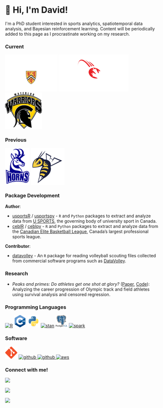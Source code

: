 # 👋 Hi, I'm David! 

I'm a PhD student interested in sports analytics, spatiotemporal data analysis, and Bayesian reinforcement learning. Content will be periodically added to this page as I procrastinate working on my research.

### Current


<a href='mailto:david.awosoga@uwaterloo.ca'><img src='https://raw.githubusercontent.com/awosoga/awosoga/main/waterloo-logo.png' width="170.6" height="120" /></a>
<a href='https://csiontario.ca'><img src='https://raw.githubusercontent.com/awosoga/awosoga/main/csio-logo.png' width="230.6" height="120" /></a>
<a href='https://athletics.uwaterloo.ca/sports/womens-volleyball/roster/coaches/david-awosoga/1943'><img src='https://raw.githubusercontent.com/awosoga/awosoga/main/warriors-logo.png' width="120.6" height="120" /></a>

### Previous


<a href='https://usportshoops.ca/history/person.php?Person=awosoga-david'><img src='https://raw.githubusercontent.com/awosoga/awosoga/main/pronghorns-logo.png' width="80.6" height="120" /></a>
<a href='https://canadianbasketballanalytics.carrd.co'><img src='https://raw.githubusercontent.com/awosoga/awosoga/main/stingers-logo.png' width="110.6" height="120" /></a>

### Package Development

**Author**:

- [usportsR](https://uwaggs.github.io/usportsR/) / [usportspy](https://github.com/uwaggs/usportspy/wiki) - `R` and `Python` packages to extract and analyze data from [U SPORTS](https://en.usports.ca/landing/index), the governing body of university sport in Canada.
- [ceblR](https://awosoga.github.io/ceblR/) / [ceblpy](https://ceblpy.readthedocs.io) - `R` and `Python` packages to extract and analyze data from the [Canadian Elite Basketball League](https://www.cebl.ca), Canada’s largest professional sports league.
<!-- rvolleydata / pyvolleydata -->

**Contributor**:
- [datavolley](https://github.com/openvolley/datavolley/) - An `R` package for reading volleyball scouting files collected from commercial software programs such as [DataVolley](https://www.dataproject.com/Products/EN/en/Volleyball/DataVolley4).

### Research

- *Peaks and primes: Do athletes get one shot at glory?* (<a href="https://academic.oup.com/jrssig/article/21/3/6/7686552" target="_blank">Paper</a>, <a href="https://github.com/awosoga/peaks-and-primes" target="_blank">Code</a>): Analyzing the career progression of Olympic track and field athletes using survival analysis and censored regression.
<!-- - Volleyball RAPM -->



### Programming Languages

<a href="https://www.r-project.org/" target="_blank" alt="R"> <img src="https://www.vectorlogo.zone/logos/r-project/r-project-icon.svg" alt="R" width="40" height="40"/></a>
<a href="https://www.icocpp.org" alt="c++" target="_blank"> <img src="https://raw.githubusercontent.com/devicons/devicon/master/icons/cplusplus/cplusplus-original.svg" alt="c++" width="40" height="40"/></a>
<a href="https://www.python.org" alt="python" target="_blank"> <img src="https://raw.githubusercontent.com/devicons/devicon/master/icons/python/python-original.svg" alt="python" width="40" height="40"/></a>
<a href="https://mc-stan.org" alt="stan" target ="_blank"> <img src="https://mc-stan.org/img/logo_tm.png" alt="stan" width="40" height="40"/></a>
<a href="https://www.postgresql.org" target="_blank"> <img src="https://raw.githubusercontent.com/devicons/devicon/master/icons/postgresql/postgresql-original-wordmark.svg" alt="postgresql" width="40" height="40"/></a>
<a href="https://spark.apache.org/" target="_blank"> <img src="https://www.vectorlogo.zone/logos/apache_spark/apache_spark-icon.svg" alt="spark" width="40" height="40"/></a>

### Software

<a href="https://git-scm.com" alt="git" target="_blank"> <img src="https://raw.githubusercontent.com/devicons/devicon/master/icons/git/git-original.svg" alt="git" width="40" height="40"/></a>
<a href="https://github.com" alt="github" target="_blank"> <img src="https://www.svgrepo.com/show/475654/github-color.svg" alt="github" width="40" height="40"/> </a>
<a href="https://github.com/features/actions" alt="github actions" target="_blank"> <img src="https://svgmix.com/uploads/07f535-github-actions.svg" alt="github" width="40" height="40"/> </a>
<a href="https://aws.amazon.com" alt="AWS" target="_blank"> <img src="https://cdn.jsdelivr.net/gh/devicons/devicon@latest/icons/amazonwebservices/amazonwebservices-plain-wordmark.svg" alt="aws" width="40" height="40"/> </a>

### Connect with me!

<a href="https://twitter.com/davidawosoga" alt="twitter" target="_blank"> <img src="https://img.shields.io/twitter/follow/davidawosoga?color=blue&label=%40davidawosoga&logo=twitter&style=for-the-badge"/> </a>

<a href="https://www.linkedin.com/in/david-awosoga/" alt="linkedin" target="_blank"> <img src="https://img.shields.io/badge/LinkedIn-david--awosoga-white?style=for-the-badge&logo=linkedin&logoColor=white&labelColor=0B66C2"/> </a>

<a href="https://github.com/awosoga" alt="github" target="_blank"> <img src="https://img.shields.io/github/followers/awosoga?color=eee&logo=Github&style=for-the-badge"/> </a>

<!--
**awosoga/awosoga** is a ✨ _special_ ✨ repository because its `README.md` (this file) appears on your GitHub profile.

Here are some ideas to get you started:

- 🔭 I’m currently working on ...
- 🌱 I’m currently learning ...
- 👯 I’m looking to collaborate on ...
- 🤔 I’m looking for help with ...
- 💬 Ask me about ...
- 📫 How to reach me: ...
- 😄 Pronouns: ...
- ⚡ Fun fact: ...
-->
